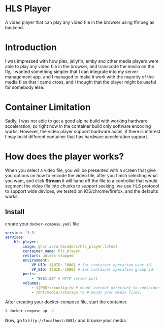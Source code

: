 # HLS Player

A video player that can play any video file in the browser using ffmpeg as backend.

# Introduction

I was impressed with how plex, jellyfin, emby and other media players were able to play any video file in the browser,
and transcode the media on the fly, I wanted something simpler that I can integrate into my server management app, and I
managed to make it work with the majority of the media files that I came cross, and I thought that the player might be
useful for somebody else.

# Container Limitation

Sadly, I was not able to get a good alpine build with working hardware acceleration, so right now in the container build
only software encoding works. However, the video player support hardware accel, if there is interest I may build
different container that has hardware acceleration support.

# How does the player works?

When you select a video file, you will be presented with a screen that give you options on how to encode the video file,
after you finish selecting what you want, and click **Stream** it will hand off the file to a controller that would
segment the video file into chunks to support seeking, we use HLS protocol to support wide devices, we tested on
iOS/chrome/firefox, and the defaults works. 

## Install

create your `docker-compose.yaml` file

```yaml
version: '3.3'
services:
    hls_player:
        image: ghcr.io/arabcoders/hls_player:latest
        container_name: hls_player
        restart: unless-stopped
        environment:
            VP_UID: ${UID:-1000} # Set container operation user id.
            VP_GID: ${GID:-1000} # Set container operation group id.
        ports:
            - "8081:80" # HTTP server port
        volumes:
            - ${PWD}:/config:rw # mount current directory to container /config directory.
            - /mnt/media:/storage:ro # mount your media files.
```

After creating your docker-compose file, start the container.

```bash
$ docker-compose up -d
```

Now, go to `http://localhost:8081/` and browse your media.
